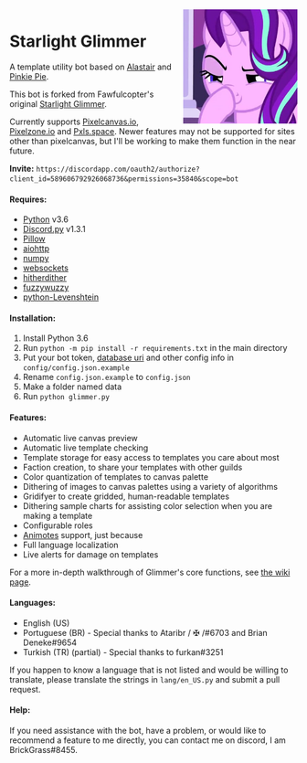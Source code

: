 <img align="right" width="200" height="200" src="avatar.jpg">

# Starlight Glimmer
A template utility bot based on [Alastair](Make-Alastair-Great-Again) and [Pinkie Pie](https://pastebin.com/Tg1p5AnW).

This bot is forked from Fawfulcopter's original [Starlight Glimmer](https://github.com/DiamondIceNS/StarlightGlimmer).

Currently supports [Pixelcanvas.io](https://pixelcanvas.io), [Pixelzone.io](https://pixelzone.io) and [Pxls.space](https://pxls.space). Newer features may not be supported for sites other than pixelcanvas, but I'll be working to make them function in the near future.

**Invite:** `https://discordapp.com/oauth2/authorize?client_id=589606792926068736&permissions=35840&scope=bot`

#### Requires:
- [Python](https://www.python.org/downloads/release/python-365/) v3.6
- [Discord.py](https://github.com/Rapptz/discord.py/) v1.3.1
- [Pillow](https://pillow.readthedocs.io/en/latest/installation.html)
- [aiohttp](https://aiohttp.readthedocs.io/en/stable/) 
- [numpy](https://www.scipy.org/scipylib/download.html) 
- [websockets](https://pypi.org/project/websockets/)
- [hitherdither](https://www.github.com/hbldh/hitherdither)
- [fuzzywuzzy](https://github.com/seatgeek/fuzzywuzzy) 
- [python-Levenshtein](https://github.com/ztane/python-Levenshtein/) 

#### Installation:
1. Install Python 3.6
2. Run `python -m pip install -r requirements.txt` in the main directory
3. Put your bot token, [database uri](https://docs.sqlalchemy.org/en/13/core/engines.html#database-urls) and other config info in `config/config.json.example`
3. Rename `config.json.example` to `config.json`
4. Make a folder named data
4. Run `python glimmer.py`

#### Features:
- Automatic live canvas preview
- Automatic live template checking
- Template storage for easy access to templates you care about most
- Faction creation, to share your templates with other guilds
- Color quantization of templates to canvas palette
- Dithering of images to canvas palettes using a variety of algorithms
- Gridifyer to create gridded, human-readable templates
- Dithering sample charts for assisting color selection when you are making a template
- Configurable roles
- [Animotes](https://github.com/ev1l0rd/animotes) support, just because
- Full language localization
- Live alerts for damage on templates

For a more in-depth walkthrough of Glimmer's core functions, see [the wiki page](https://github.com/BrickGrass/StarlightGlimmer/wiki).

#### Languages:
- English (US)
- Portuguese (BR) - Special thanks to Ataribr / ✠ /#6703 and Brian Deneke#9654
- Turkish (TR) (partial) - Special thanks to furkan#3251

If you happen to know a language that is not listed and would be willing to translate, please translate the strings in `lang/en_US.py` and submit a pull request.

#### Help:
If you need assistance with the bot, have a problem, or would like to recommend a feature to me directly, you can contact me on discord, I am BrickGrass#8455.

[avatar]: avatar.jpg
